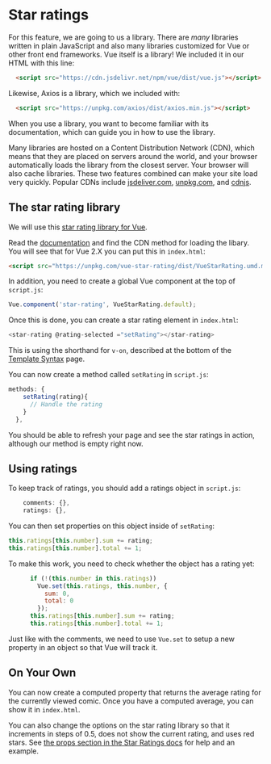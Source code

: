 # Star ratings

For this feature, we are going to us a library. There are *many* libraries written in plain JavaScript and also many libraries customized for Vue or other front end frameworks. Vue itself is a library! We included it in our HTML with this line:

```HTML
  <script src="https://cdn.jsdelivr.net/npm/vue/dist/vue.js"></script>
```

Likewise, Axios is a library, which we included with:

```HTML
  <script src="https://unpkg.com/axios/dist/axios.min.js"></script>
```

When you use a library, you want to become familiar with its documentation, which can guide you in how to use the library.

Many libraries are hosted on a Content Distribution Network (CDN), which means that they are placed on servers around the world, and your browser automatically loads the library from the closest server. Your browser will also cache libraries. These two features combined can make your site load very quickly. Popular CDNs include [jsdeliver.com](https://www.jsdelivr.com), [unpkg.com](https://unpkg.com), and [cdnjs](https://cdnjs.com).

## The star rating library

We will use this [star rating library for Vue](https://github.com/craigh411/vue-star-rating). 



Read the [documentation](https://github.com/craigh411/vue-star-rating) and find the CDN method for loading the libary. You will see that for Vue 2.X you can put this in `index.html`:

```html
<script src="https://unpkg.com/vue-star-rating/dist/VueStarRating.umd.min.js"></script>`
```

In addition, you need to create a global Vue component at the top of `script.js`:

```js
Vue.component('star-rating', VueStarRating.default);
```

Once this is done, you can create a star rating element in `index.html`:
```js
<star-rating @rating-selected ="setRating"></star-rating>
```

This is using the shorthand for `v-on`, described at the bottom of the [Template Syntax](https://vuejs.org/v2/guide/syntax.html) page.

You can now create a method called `setRating` in `script.js`:

```js
methods: {
    setRating(rating){
      // Handle the rating
    }
  },
```

You should be able to refresh your page and see the star ratings in action, although our method is empty right now.

## Using ratings

To keep track of ratings, you should add a ratings object in `script.js`:

```js
    comments: {},
    ratings: {},
```

You can then set properties on this object inside of `setRating`:

```js
this.ratings[this.number].sum += rating;
this.ratings[this.number].total += 1;
```

To make this work, you need to check whether the object has a rating yet:

```js
      if (!(this.number in this.ratings))
        Vue.set(this.ratings, this.number, {
          sum: 0,
          total: 0
        });
      this.ratings[this.number].sum += rating;
      this.ratings[this.number].total += 1;
```

Just like with the comments, we need to use `Vue.set` to setup a new property in an object so that Vue will track it.

## On Your Own

You can now create a computed property that returns the average rating for the currently viewed comic. Once you have a computed average, you can show it in `index.html`.

You can also change the options on the star rating library so that it increments in steps of 0.5, does not show the current rating, and uses red stars. See [the props section in the Star Ratings docs](https://github.com/craigh411/vue-star-rating) for help and an example.
